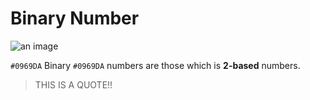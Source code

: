 # Binary Number

![an image](https://img.shields.io/badge/-BINARYNUMBER-blue)

`#0969DA` Binary `#0969DA` numbers are those which is **2-based** numbers.

> THIS IS A QUOTE!!
